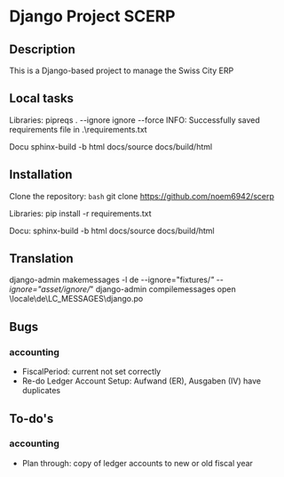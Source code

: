 # Django Project SCERP

## Description
This is a Django-based project to manage the Swiss City ERP

## Local tasks
Libraries:
    pipreqs . --ignore ignore --force
    INFO: Successfully saved requirements file in .\requirements.txt

Docu
    sphinx-build -b html docs/source docs/build/html

## Installation
Clone the repository:
   ```bash```
   git clone https://github.com/noem6942/scerp

Libraries:
    pip install -r requirements.txt

Docu:
    sphinx-build -b html docs/source docs/build/html


## Translation
django-admin makemessages -l de --ignore="fixtures/*" --ignore="asset/ignore/*"
django-admin compilemessages
open \locale\de\LC_MESSAGES\django.po

## Bugs

### accounting
- FiscalPeriod: current not set correctly
- Re-do Ledger Account Setup: Aufwand (ER), Ausgaben (IV) have duplicates


## To-do's

### accounting
- Plan through: copy of ledger accounts to new or old fiscal year


